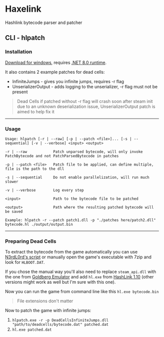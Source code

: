 # Haxelink

Hashlink bytecode parser and patcher

## CLI - hlpatch

### Installation

[Download for windows](https://github.com/LebiFur/Haxelink/releases/tag/v0.1.0-alpha), requires [.NET 8.0 runtime](https://dotnet.microsoft.com/en-us/download/dotnet/thank-you/runtime-8.0.10-windows-x64-installer).

It also contains 2 example patches for dead cells:
- InfiniteJumps - gives you infinite jumps, requires -r flag
- UnserializerOutput - adds logging to the unserializer, -r flag must not be present

> Dead Cells if patched without -r flag will crash soon after steam init due to an unknown deserialization issue, UnserializerOutput patch is aimed to help fix it

---

### Usage

```
Usage: hlpatch [-r | --raw] [-p | --patch <file>]... [-s | --sequential] [-v | --verbose] <input> <output>

-r | --raw            Patch unparsed bytecode, will only invoke PatchBytecode and not PatchParsedBytecode in patches

-p | --patch <file>   Patch file to be applied, can define multiple, file is the path to the dll

-s | --sequential     Do not enable parallelization, will run much slower

-v | --verbose        Log every step

<input>               Path to the bytecode file to be patched

<output>              Path where the resulting patched bytecode will be saved

Example: hlpatch -r --patch patch1.dll -p "./patches here/patch2.dll" bytecode.hl ./output/output.bin
```

---

### Preparing Dead Cells

To extract the bytecode from the game automatically you can use [N3rdL0rd's script](https://github.com/N3rdL0rd/alivecells) or manually open the game's executable with 7zip and look for `HLBOOT.DAT`.

If you chose the manual way you'll also need to replace `steam_api.dll` with the one from [Goldberg Emulator](https://mr_goldberg.gitlab.io/goldberg_emulator/) and add `hl.exe` from [HashLink 1.10](https://github.com/HaxeFoundation/hashlink/releases/tag/1.10) (other versions might work as well but I'm sure with this one).

Now you can run the game from command line like this `hl.exe bytecode.bin`

> File extensions don't matter

Now to patch the game with infinite jumps:

1. `hlpatch.exe -r -p DeadCellsInfiniteJumps.dll "path/to/deadcells/bytecode.dat" patched.dat`
2. `hl.exe patched.dat`
